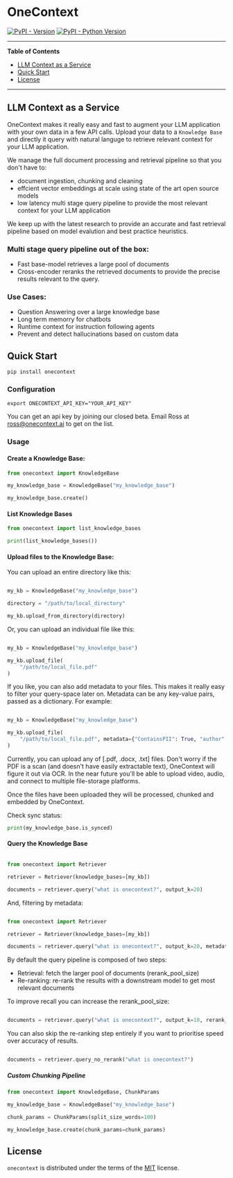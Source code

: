 # OneContext

[![PyPI - Version](https://img.shields.io/pypi/v/onecontext.svg)](https://pypi.org/project/onecontext)
[![PyPI - Python Version](https://img.shields.io/pypi/pyversions/onecontext.svg)](https://pypi.org/project/onecontext)

-----
**Table of Contents**
- [LLM Context as a Service](#llm-context-as-a-service)
- [Quick Start](#quick-start)
- [License](#license)

-----

## LLM Context as a Service

OneContext makes it really easy and fast to augment your LLM application with your own data
in a few API calls. Upload your data to a `Knowledge Base` and directly it
query with natural languge to retrieve relevant context for your LLM application.

We manage the full document processing and retrieval pipeline so that you don't have to:

- document ingestion, chunking and cleaning
- effcient vector embeddings at scale using state of the art open source models
- low latency multi stage query pipeline to provide the most relevant context
for your LLM application

We keep up with the latest research to provide an accurate and fast retrieval pipeline
based on model evalution and best practice heuristics.

### Multi stage query pipeline out of the box:
- Fast base-model retrieves a large pool of documents
- Cross-encoder reranks the retrieved documents to provide the precise
results relevant to the query.

### Use Cases:
- Question Answering over a large knowledge base
- Long term memorry for chatbots
- Runtime context for instruction following agents
- Prevent and detect hallucinations based on custom data


## Quick Start

```console
pip install onecontext
```

### Configuration

    export ONECONTEXT_API_KEY="YOUR_API_KEY"

You can get an api key by joining our closed beta. Email Ross at ross@onecontext.ai to get on the list.

### Usage

#### Create a Knowledge Base:

```python
from onecontext import KnowledgeBase

my_knowledge_base = KnowledgeBase("my_knowledge_base")

my_knowledge_base.create()

```

#### List Knowledge Bases


```python
from onecontext import list_knowledge_bases

print(list_knowledge_bases())

```

#### Upload files to the Knowledge Base:

You can upload an entire directory like this:

```python

my_kb = KnowledgeBase("my_knowledge_base")

directory = "/path/to/local_directory"

my_kb.upload_from_directory(directory)
```

Or, you can upload an individual file like this:

```python

my_kb = KnowledgeBase("my_knowledge_base")

my_kb.upload_file(
    "/path/to/local_file.pdf"
)

```

If you like, you can also add metadata to your files. This makes it really easy to filter your query-space later on. Metadata can be any key-value pairs, passed as a dictionary. For example:

```python

my_kb = KnowledgeBase("my_knowledge_base")

my_kb.upload_file(
    "/path/to/local_file.pdf", metadata={"ContainsPII": True, "author": "ross", "description": "passport", "file-type": "scan", "category": "personal"}
)

```

Currently, you can upload any of [.pdf, .docx, .txt] files. Don't worry if the PDF is a scan (and doesn't have easily extractable text), OneContext will figure it out via OCR.
In the near future you'll be able to upload video, audio, and connect to multiple file-storage platforms.

Once the files have been uploaded they will be processed, chunked
and embedded by OneContext.

Check sync status:

```python
print(my_knowledge_base.is_synced)
```

#### Query the Knowledge Base


```python

from onecontext import Retriever

retriever = Retriever(knowledge_bases=[my_kb])

documents = retriever.query("what is onecontext?", output_k=20)

```

And, filtering by metadata:

```python

from onecontext import Retriever

retriever = Retriever(knowledge_bases=[my_kb])

documents = retriever.query("what is onecontext?", output_k=20, metadata_filters={"ContainsPII": True, "author": "ross"})

```


By default the query pipeline is composed of two steps:

- Retrieval: fetch the larger pool of documents (rerank_pool_size)
- Re-ranking: re-rank the results with a downstream model to get most relevant documents

To improve recall you can increase the rerank_pool_size:

```python

documents = retriever.query("what is onecontext?", output_k=10, rerank_pool_size=80)

```

You can also skip the re-ranking step entirely if you want to prioritise speed over accuracy of results.

```python

documents = retriever.query_no_rerank("what is onecontext?")

```

##### Custom Chunking Pipeline

```python
from onecontext import KnowledgeBase, ChunkParams

my_knowledge_base = KnowledgeBase("my_knowledge_base")

chunk_params = ChunkParams(split_size_words=100)

my_knowledge_base.create(chunk_params=chunk_params)


```

## License

`onecontext` is distributed under the terms of the [MIT](https://spdx.org/licenses/MIT.html) license.

